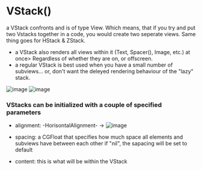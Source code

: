 
# VStack()
a VStack confronts and is of type View. Which means, that if you try and put two Vstacks together in a code, you would create two seperate views. Same thing goes for HStack & ZStack.
- a VStack also renders all views within it (Text, Spacer(), Image, etc.) at once> Regardless of whether they are on, or offscreen.
- a regular VStack is best used when you have a small number of subviews... or, don't want the deleyed rendering behaviour of the "lazy" stack.

![image](https://github.com/John-Mark01/learning-swift/assets/147177515/99263ae7-ae55-4da0-a0b5-a5fbb6af1186)
![image](https://github.com/John-Mark01/learning-swift/assets/147177515/745bc447-0c91-48bd-8e83-ad302d59a22e)

### VStacks can be initialized with a couple of specified parameters
- alignment: -HorisontalAlignment- ->
  ![image](https://github.com/John-Mark01/learning-swift/assets/147177515/1b588043-db82-4d1b-8257-0bb57f51fd01)

  
- spacing: a CGFloat that specifies how much space all elements and subviews have between each other
           if "nil", the sapacing will be set to default

- content: this is what will be within the VStack
  

